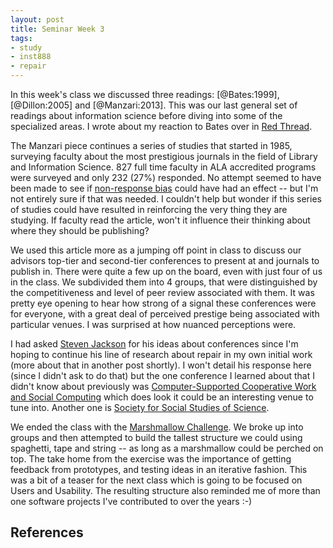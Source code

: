 ```yaml
---
layout: post
title: Seminar Week 3
tags:
- study
- inst888
- repair
---
```



In this week's class we discussed three readings: [@Bates:1999], [@Dillon:2005] and [@Manzari:2013]. This was our last general set of readings about information science before diving into some of the specialized areas. I wrote about my reaction to Bates over in [Red Thread]. 

The Manzari piece continues a series of studies that started in 1985, surveying faculty about the most prestigious journals in the field of Library and Information Science. 827 full time faculty in ALA accredited programs were surveyed and only 232 (27%) responded. No attempt seemed to have been made to see if [non-response bias] could have had an effect -- but I'm not entirely sure if that was needed. I couldn't help but wonder if this series of studies could have resulted in reinforcing the very thing they are studying. If faculty read the article, won't it influence their thinking about where they should be publishing?

We used this article more as a jumping off point in class to discuss our advisors top-tier and second-tier conferences to present at and journals to publish in. There were quite a few up on the board, even with just four of us in the class. We subdivided them into 4 groups, that were distinguished by the competitiveness and level of peer review associated with them. It was pretty eye opening to hear how strong of a signal these conferences were for everyone, with a great deal of perceived prestige being associated with particular venues. I was surprised at how nuanced perceptions were. 

I had asked [Steven Jackson] for his ideas about conferences since I'm hoping to continue his line of research about repair in my own initial work (more about that in another post shortly). I won't detail his response here (since I didn't ask to do that) but the one conference I learned about that I didn't know about previously was [Computer-Supported Cooperative Work and Social Computing][CSCW] which does look it could be an interesting venue to tune into. Another one is [Society for Social Studies of Science][4S].

We ended the class with the [Marshmallow Challenge]. We broke up into groups and then attempted to build the tallest structure we could using spaghetti, tape and string -- as long as a marshmallow could be perched on top. The take home from the exercise was the importance of getting feedback from prototypes, and testing ideas in an iterative fashion. This was a bit of a teaser for the next class which is going to be focused on Users and Usability. The resulting structure also reminded me of more than one software projects I've contributed to over the years :-)

## References

[Red Thread]: http://inkdroid.org/2015/09/12/red-thread/
[non-response bias]: https://en.wikipedia.org/wiki/Non-response_bias
[Steven Jackson]: http://sjackson.infosci.cornell.edu/
[CSCW]: http://cscw.acm.org/
[4S]: http://4sonline.org/
[Marshmallow Challenge]: http://marshmallowchallenge.com/Welcome.html

